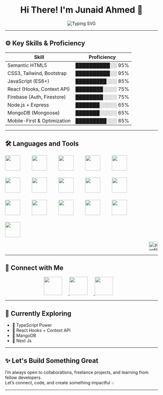 <h1 align="center">Hi There! I'm Junaid Ahmed 👋</h1>

<!-- Typing Effect -->
<p align="center">
  <img src="https://readme-typing-svg.herokuapp.com?font=Fira+Code&size=26&duration=3000&pause=1000&color=00FFBB&center=true&vCenter=true&width=800&lines=Frontend+Developer+%7C+React+Learner;Turning+Ideas+Into+Interactive+Reality+💡" alt="Typing SVG" />
</p>

---

## ⚙️ Key Skills & Proficiency

| Skill | Proficiency |
|-------|-------------|
| Semantic HTML5 | ██████████░░ 95% |
| CSS3, Tailwind, Bootstrap | ██████████░░ 95% |
| JavaScript (ES6+) | █████████░░░ 85% |
| React (Hooks, Context API) | ████████░░░░ 75% |
| Firebase (Auth, Firestore) | ████████░░░░ 75% |
| Node.js + Express | ███████░░░░░ 65% |
| MongoDB (Mongoose) | ███████░░░░░ 65% |
| Mobile-First & Optimization | █████████░░░ 85% |

---

## 🛠️ Languages and Tools

<p align="center" style="display: flex; flex-wrap: wrap; justify-content: between; gap: 23px;">
  <img src="https://cdn.jsdelivr.net/gh/devicons/devicon/icons/html5/html5-original.svg" height="50" style="margin-right: 15px;" />
  <img src="https://cdn.jsdelivr.net/gh/devicons/devicon/icons/css3/css3-original.svg" height="50" style="margin-right: 15px;" />
  <img src="https://cdn.jsdelivr.net/gh/devicons/devicon/icons/javascript/javascript-original.svg" height="50" style="margin-right: 15px;" />
  <img src="https://cdn.jsdelivr.net/gh/devicons/devicon/icons/react/react-original.svg" height="50" style="margin-right: 15px;" />
  <img src="https://cdn.jsdelivr.net/gh/devicons/devicon/icons/redux/redux-original.svg" height="50" style="margin-right: 15px;" />
  <img src="https://cdn.jsdelivr.net/gh/devicons/devicon/icons/bootstrap/bootstrap-original.svg" height="50" style="margin-right: 15px;" />
  <img src="https://cdn.jsdelivr.net/gh/devicons/devicon/icons/tailwindcss/tailwindcss-original.svg" height="50" style="margin-right: 15px;" /> 
  <img src="https://cdn.jsdelivr.net/gh/devicons/devicon/icons/firebase/firebase-plain.svg" height="50" style="margin-right: 15px;" />
  <img src="https://cdn.jsdelivr.net/gh/devicons/devicon/icons/nodejs/nodejs-original.svg" height="50" style="margin-right: 15px;" />
  <img src="https://upload.wikimedia.org/wikipedia/commons/6/64/Expressjs.png" height="50" style="margin-right: 15px;" />
  <img src="https://cdn.jsdelivr.net/gh/devicons/devicon/icons/mongodb/mongodb-original.svg" height="50" style="margin-right: 15px;" />
  <img src="https://cdn.jsdelivr.net/gh/devicons/devicon/icons/nextjs/nextjs-original.svg" height="50" style="margin-right: 15px;" />
  <img src="https://cdn.jsdelivr.net/gh/devicons/devicon/icons/typescript/typescript-original.svg" height="50" style="margin-right: 15px;" />
  <img src="https://cdn.jsdelivr.net/gh/devicons/devicon/icons/git/git-original.svg" height="50" style="margin-right: 15px;" />
  <img src="https://cdn.jsdelivr.net/gh/devicons/devicon/icons/github/github-original.svg" height="50" style="margin-right: 15px;" />
  <img src="https://cdn.jsdelivr.net/gh/devicons/devicon/icons/vscode/vscode-original.svg" height="50" style="margin-right: 15px;" />
</p>
<p align="right">
  <img src="https://komarev.com/ghpvc/?username=Junaidahmedjs1&style=flat-square&color=brightgreen&label=Profile+Views" alt="profile views" height="30"/>
</p>

---

## 🤝 Connect with Me

<p align="center">
  <a href="https://www.linkedin.com/in/junaid-ahmed-2bb431330/" target="_blank">
    <img src="https://cdn.jsdelivr.net/gh/devicons/devicon/icons/linkedin/linkedin-original.svg" height="60" style="margin-right:20px;" />
  </a>
  <a href="https://www.instagram.com/junaidahmedtech" target="_blank">
    <img src="https://img.icons8.com/fluency/48/instagram-new.png" height="60" style="margin-right:20px;" />
  </a>
  <a href="mailto:junaidahmedjs110@gmail.com">
    <img src="https://img.icons8.com/color/48/gmail-new.png" height="60" style="margin-right:20px;" />
  </a>
</p>

---

## 🚀 Currently Exploring

- 🔵 TypeScript Power  
- 🔵 React Hooks + Context API  
- 🔵 MangoDB
- 🔵 Next Js

---

## ✨ Let's Build Something Great

I’m always open to collaborations, freelance projects, and learning from fellow developers.  
Let’s connect, code, and create something impactful 💡

---



